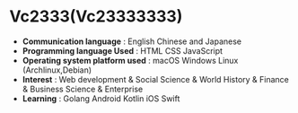 # Vc2333(Vc23333333)

- **Communication language** : English Chinese and Japanese 
- **Programming language Used** : HTML CSS JavaScript
- **Operating system platform used** : macOS Windows Linux (Archlinux,Debian)
- **Interest** : Web development & Social Science & World History & Finance & Business Science & Enterprise 
- **Learning** : Golang Android Kotlin iOS Swift